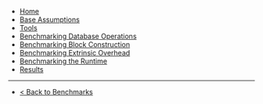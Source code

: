 <!-- docs/_sidebar.md -->

* [Home](/)
* [Base Assumptions](assumptions.md)
* [Tools](tools.md)
* [Benchmarking Database Operations](database.md)
* [Benchmarking Block Construction](block-exec.md)
* [Benchmarking Extrinsic Overhead](extrinsic.md)
* [Benchmarking the Runtime](runtime.md)
* [Results](results.md)

---

* <a href="../">< Back to Benchmarks</a>

